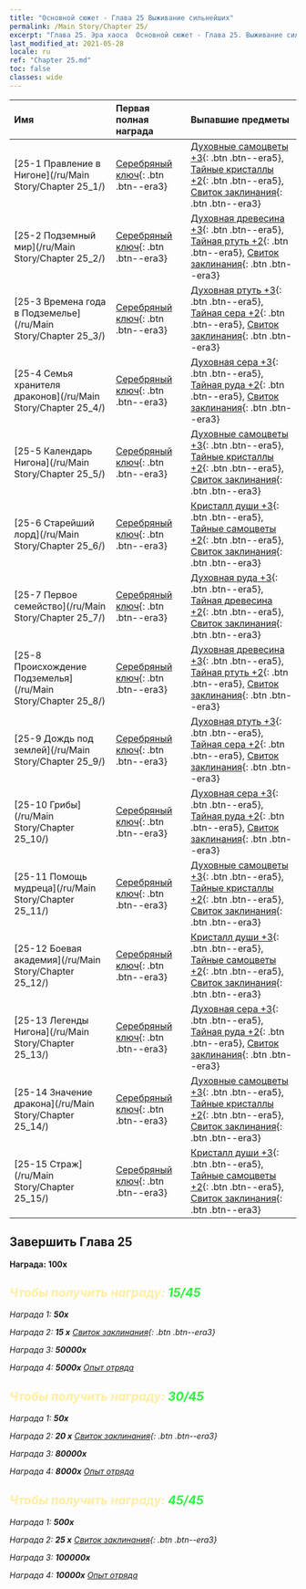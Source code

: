 ```yaml
---
title: "Основной сюжет - Глава 25 Выживание сильнейших"
permalink: /Main Story/Chapter 25/
excerpt: "Глава 25. Эра хаоса  Основной сюжет - Глава 25. Выживание сильнейших"
last_modified_at: 2021-05-28
locale: ru
ref: "Chapter 25.md"
toc: false
classes: wide
---
```


  | Имя |  Первая полная награда | Выпавшие предметы |
  |:------------|:------------|:------------| 
  | [25-1 Правление в Нигоне](/ru/Main Story/Chapter 25_1/) | [Серебряный ключ](/ItemsRU/con_693/){: .btn .btn--era3} | [Духовные самоцветы +3](/ItemsRU/mat_86/){: .btn .btn--era5}, [Тайные кристаллы +2](/ItemsRU/mat_80/){: .btn .btn--era5}, [Свиток заклинания](/ItemsRU/con_694/){: .btn .btn--era3} |
  | [25-2 Подземный мир](/ru/Main Story/Chapter 25_2/) | [Серебряный ключ](/ItemsRU/con_693/){: .btn .btn--era3} | [Духовная древесина +3](/ItemsRU/mat_83/){: .btn .btn--era5}, [Тайная ртуть +2](/ItemsRU/mat_77/){: .btn .btn--era5}, [Свиток заклинания](/ItemsRU/con_694/){: .btn .btn--era3} |
  | [25-3 Времена года в Подземелье](/ru/Main Story/Chapter 25_3/) | [Серебряный ключ](/ItemsRU/con_693/){: .btn .btn--era3} | [Духовная ртуть +3](/ItemsRU/mat_84/){: .btn .btn--era5}, [Тайная сера +2](/ItemsRU/mat_78/){: .btn .btn--era5}, [Свиток заклинания](/ItemsRU/con_694/){: .btn .btn--era3} |
  | [25-4 Семья хранителя драконов](/ru/Main Story/Chapter 25_4/) | [Серебряный ключ](/ItemsRU/con_693/){: .btn .btn--era3} | [Духовная сера +3](/ItemsRU/mat_85/){: .btn .btn--era5}, [Тайная руда +2](/ItemsRU/mat_75/){: .btn .btn--era5}, [Свиток заклинания](/ItemsRU/con_694/){: .btn .btn--era3} |
  | [25-5 Календарь Нигона](/ru/Main Story/Chapter 25_5/) | [Серебряный ключ](/ItemsRU/con_693/){: .btn .btn--era3} | [Духовные самоцветы +3](/ItemsRU/mat_86/){: .btn .btn--era5}, [Тайные кристаллы +2](/ItemsRU/mat_80/){: .btn .btn--era5}, [Свиток заклинания](/ItemsRU/con_694/){: .btn .btn--era3} |
  | [25-6 Старейший лорд](/ru/Main Story/Chapter 25_6/) | [Серебряный ключ](/ItemsRU/con_693/){: .btn .btn--era3} | [Кристалл души +3](/ItemsRU/mat_87/){: .btn .btn--era5}, [Тайные самоцветы +2](/ItemsRU/mat_79/){: .btn .btn--era5}, [Свиток заклинания](/ItemsRU/con_694/){: .btn .btn--era3} |
  | [25-7 Первое семейство](/ru/Main Story/Chapter 25_7/) | [Серебряный ключ](/ItemsRU/con_693/){: .btn .btn--era3} | [Духовная руда +3](/ItemsRU/mat_82/){: .btn .btn--era5}, [Тайная древесина +2](/ItemsRU/mat_76/){: .btn .btn--era5}, [Свиток заклинания](/ItemsRU/con_694/){: .btn .btn--era3} |
  | [25-8 Происхождение Подземелья](/ru/Main Story/Chapter 25_8/) | [Серебряный ключ](/ItemsRU/con_693/){: .btn .btn--era3} | [Духовная древесина +3](/ItemsRU/mat_83/){: .btn .btn--era5}, [Тайная ртуть +2](/ItemsRU/mat_77/){: .btn .btn--era5}, [Свиток заклинания](/ItemsRU/con_694/){: .btn .btn--era3} |
  | [25-9 Дождь под землей](/ru/Main Story/Chapter 25_9/) | [Серебряный ключ](/ItemsRU/con_693/){: .btn .btn--era3} | [Духовная ртуть +3](/ItemsRU/mat_84/){: .btn .btn--era5}, [Тайная сера +2](/ItemsRU/mat_78/){: .btn .btn--era5}, [Свиток заклинания](/ItemsRU/con_694/){: .btn .btn--era3} |
  | [25-10 Грибы](/ru/Main Story/Chapter 25_10/) | [Серебряный ключ](/ItemsRU/con_693/){: .btn .btn--era3} | [Духовная сера +3](/ItemsRU/mat_85/){: .btn .btn--era5}, [Тайная руда +2](/ItemsRU/mat_75/){: .btn .btn--era5}, [Свиток заклинания](/ItemsRU/con_694/){: .btn .btn--era3} |
  | [25-11 Помощь мудреца](/ru/Main Story/Chapter 25_11/) | [Серебряный ключ](/ItemsRU/con_693/){: .btn .btn--era3} | [Духовные самоцветы +3](/ItemsRU/mat_86/){: .btn .btn--era5}, [Тайные кристаллы +2](/ItemsRU/mat_80/){: .btn .btn--era5}, [Свиток заклинания](/ItemsRU/con_694/){: .btn .btn--era3} |
  | [25-12 Боевая академия](/ru/Main Story/Chapter 25_12/) | [Серебряный ключ](/ItemsRU/con_693/){: .btn .btn--era3} | [Кристалл души +3](/ItemsRU/mat_87/){: .btn .btn--era5}, [Тайные самоцветы +2](/ItemsRU/mat_79/){: .btn .btn--era5}, [Свиток заклинания](/ItemsRU/con_694/){: .btn .btn--era3} |
  | [25-13 Легенды Нигона](/ru/Main Story/Chapter 25_13/) | [Серебряный ключ](/ItemsRU/con_693/){: .btn .btn--era3} | [Духовная сера +3](/ItemsRU/mat_85/){: .btn .btn--era5}, [Тайная руда +2](/ItemsRU/mat_75/){: .btn .btn--era5}, [Свиток заклинания](/ItemsRU/con_694/){: .btn .btn--era3} |
  | [25-14 Значение дракона](/ru/Main Story/Chapter 25_14/) | [Серебряный ключ](/ItemsRU/con_693/){: .btn .btn--era3} | [Духовные самоцветы +3](/ItemsRU/mat_86/){: .btn .btn--era5}, [Тайные кристаллы +2](/ItemsRU/mat_80/){: .btn .btn--era5}, [Свиток заклинания](/ItemsRU/con_694/){: .btn .btn--era3} |
  | [25-15 Страж](/ru/Main Story/Chapter 25_15/) | [Серебряный ключ](/ItemsRU/con_693/){: .btn .btn--era3} | [Кристалл души +3](/ItemsRU/mat_87/){: .btn .btn--era5}, [Тайные самоцветы +2](/ItemsRU/mat_79/){: .btn .btn--era5}, [Свиток заклинания](/ItemsRU/con_694/){: .btn .btn--era3} |


## Завершить Глава 25

 **Награда:**  **100x** <i class="fas fa-gem"/>



## <span style="color: #ffeea0">Чтобы получить награду: </span><span style="color: #27f73a">15/45</span>

 Награда 1:  **50x** <i class="fas fa-gem"/>

 Награда 2: **15 x** [Свиток заклинания](/ItemsRU/con_694/){: .btn .btn--era3}

 Награда 3:  **50000x** <i class="fas fa-coins"/>

 Награда 4:  **5000x** [Опыт отряда](/ItemsRU/con_902/)



## <span style="color: #ffeea0">Чтобы получить награду: </span><span style="color: #27f73a">30/45</span>

 Награда 1:  **50x** <i class="fas fa-gem"/>

 Награда 2: **20 x** [Свиток заклинания](/ItemsRU/con_694/){: .btn .btn--era3}

 Награда 3:  **80000x** <i class="fas fa-coins"/>

 Награда 4:  **8000x** [Опыт отряда](/ItemsRU/con_902/)



## <span style="color: #ffeea0">Чтобы получить награду: </span><span style="color: #27f73a">45/45</span>

 Награда 1:  **500x** <i class="fas fa-gem"/>

 Награда 2: **25 x** [Свиток заклинания](/ItemsRU/con_694/){: .btn .btn--era3}

 Награда 3:  **100000x** <i class="fas fa-coins"/>

 Награда 4:  **10000x** [Опыт отряда](/ItemsRU/con_902/)

